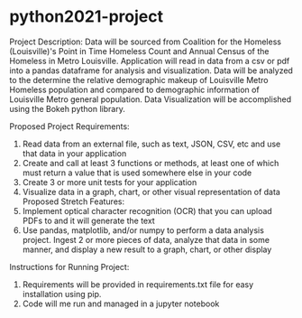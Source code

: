 # python2021-project

Project Description:
Data will be sourced from Coalition for the Homeless (Louisville)'s Point in Time Homeless Count and Annual Census of the Homeless in Metro Louisville.  Application will read in data from a csv or pdf into a pandas dataframe for analysis and visualization.  Data will be analyzed to the determine the relative demographic makeup of Louisville Metro Homeless population and compared to demographic information of Louisville Metro general population.  Data Visualization will be accomplished using the Bokeh python library.

Proposed Project Requirements:
1. Read data from an external file, such as text, JSON, CSV, etc and use that data in your application
2. Create and call at least 3 functions or methods, at least one of which must return a value that is used somewhere else in your code
3. Create 3 or more unit tests for your application
4. Visualize data in a graph, chart, or other visual representation of data
Proposed Stretch Features:
1. Implement optical character recognition (OCR) that you can upload PDFs to and it will generate the text
2. Use pandas, matplotlib, and/or numpy to perform a data analysis project. Ingest 2 or more pieces of data, analyze that data in some manner, and display a new result to a graph, chart, or other display

Instructions for Running Project:
1. Requirements will be provided in requirements.txt file for easy installation using pip.
2. Code will me run and managed in a jupyter notebook
